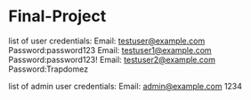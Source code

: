 # Final-Project
list of user credentials:
Email: testuser@example.com  Password:password123
Email: testuser1@example.com Password:password123!
Email: testuser2@example.com Password:Trapdomez

list of admin user credentials:
Email: admin@example.com  1234
